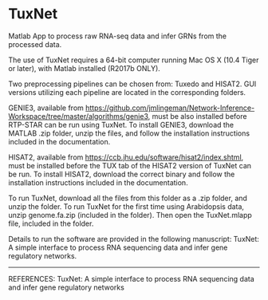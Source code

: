 # TuxNet
Matlab App to process raw RNA-seq data and infer GRNs from the processed data.

The use of TuxNet requires a 64-bit computer running Mac OS X (10.4 Tiger or later), with Matlab installed (R2017b ONLY).

Two preprocessing pipelines can be chosen from: Tuxedo and HISAT2. GUI versions utilizing each pipeline are located in the corresponding folders.

GENIE3, available from https://github.com/jmlingeman/Network-Inference-Workspace/tree/master/algorithms/genie3, must be also installed before RTP-STAR can be run using TuxNet. To install GENIE3, download the MATLAB .zip folder, unzip the files, and follow the installation instructions included in the documentation.

HISAT2, available from https://ccb.jhu.edu/software/hisat2/index.shtml, must be installed before the TUX tab of the HISAT2 version of TuxNet can be run. To install HISAT2, download the correct binary and follow the installation instructions included in the documentation.

To run TuxNet, download all the files from this folder as a .zip folder, and unzip the folder. To run TuxNet for the first time using Arabidopsis data, unzip genome.fa.zip (included in the folder). Then open the TuxNet.mlapp file, included in the folder.   

Details to run the software are provided in the following manuscript:
TuxNet: A simple interface to process RNA sequencing data and infer gene regulatory networks.

----------------------------------------------------------------------------------------------------------------------------
REFERENCES:
TuxNet: A simple interface to process RNA sequencing data and infer gene regulatory networks
